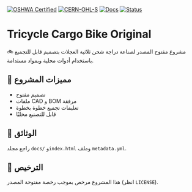 [![OSHWA Certified](https://img.shields.io/badge/Open--Source--Hardware-DIN%203105--1%20Compliant-blue)](https://certification.oho.wiki)
[![CERN-OHL-S](https://img.shields.io/badge/license-CERN--OHL--S-blue)](https://ohwr.org/project/cernohl)
[![Docs](https://img.shields.io/badge/Documentation-Complete-brightgreen)](#)
[![Status](https://img.shields.io/badge/Build-Passed-brightgreen)](#)
# Tricycle Cargo Bike Original

🚲 مشروع مفتوح المصدر لصناعة دراجة شحن ثلاثية العجلات بتصميم قابل للتجميع باستخدام أدوات محلية وبمواد مستدامة.

## 🔧 مميزات المشروع
- تصميم مفتوح
- ملفات CAD و BOM مرفقة
- تعليمات تجميع خطوة بخطوة
- قابل للتصنيع محليًا

## 📄 الوثائق
راجع مجلد `docs/` و`index.html` وملف `metadata.yml`.

## 📜 الترخيص
هذا المشروع مرخص بموجب رخصة مفتوحة المصدر (انظر `LICENSE`).

